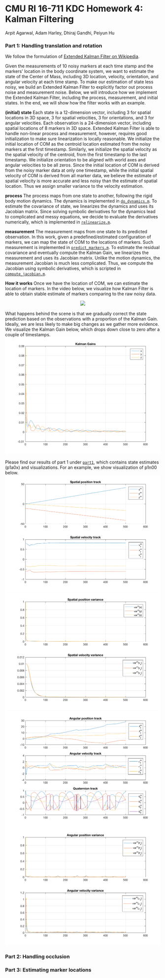 # CMU RI 16-711 KDC Homework 4: Kalman Filtering 
Arpit Agarwal, Adam Harley, Dhiraj Gandhi, Peiyun Hu

### Part 1: Handling translation and rotation

We follow the formulation of [Extended Kalman Filter on Wikipedia](https://en.wikipedia.org/wiki/Extended_Kalman_filter). 

Given the measurements of 10 noisy markers at each time stamp and the markers' location in the body coordinate system, we want to estimate the state of the Center of Mass, including 3D location, velocity, orientation, and angular velocity at each time stamp. To make our estimation of state less noisy, we build an Extended Kalman Filter to explicitly factor out process noise and measurement noise. Below, we will introduce how we implement the Extended Kalman Filter, including the process, measurement, and initial states. In the end, we will show how the filter works with an example. 

**(initial) state** Each state is a 12-dimension vector, including 3 for spatial locations in 3D space, 3 for spatial velocities, 3 for orientations, and 3 for angular velocities. Each observation is a 24-dimension vector, including spatial locations of 8 markers in 3D space. Extended Kalman Filter is able to handle non-linear process and measurement, however, requires good initialization to make sure linearization is locally reasonable. We initialize the initial location of COM as the centroid location estimated from the noisy markers at the first timestamp. Similarly, we initialize the spatial velocity as the spatial velocity of the centroid, from the first timestamp to the last timestamp. We initialize orientation to be aligned with world axes and angular velocities to be all zeros. Since the initial location of COM is derived from the noisy marker data at only one timestamp, while the initial spatial velocity of COM is derived from all marker data, we believe the estimate of spatial velocity is more accurate and less noisy than the estimate of spatial location. Thus we assign smaller variance to the velocity estimation. 

**process** The process maps from one state to another, following the rigid body motion dynamics. The dynamics is implemented in [`do_dynamics.m`](do_dynamics.m). To estimate the covariance of state, we linearizes the dynamics and uses its Jacobian matrix. Since solving symbolic derivatives for the dynamics lead to complicated and messy equations, we decide to evaluate the derivatives numerically, which is implemented in [`relinearize.m`](relinearize.m). 

**measurement** The measurement maps from one state to its predicted observation. In this work, given a predefined/estimated configuration of markers, we can map the state of COM to the locations of markers. Such measurement is implemented in [`predict_markers.m`](predict_markers.m). To estimate the residual covariance and eventually compute the Kalman Gain, we linearizes the measurement and uses its Jacobian matrix. Unlike the motion dynamics, the measurement Jacobian is much less complicated. Thus, we compute the Jacobian using symbolic derivatives, which is scripted in [`compute_jacobian.m`](compute_jacobian.m). 

**How it works** Once we have the location of COM, we can estimate the location of markers. In the video below, we visualize how Kalman Filter is able to obtain stable estimate of markers comparing to the raw noisy data. 
<div style="text-align:center"><a href="https://www.youtube.com/watch?v=PUa98uWgXPY"><img src ="https://img.youtube.com/vi/PUa98uWgXPY/0.jpg" /></a></div>

What happens behind the scene is that we gradually correct the state prediction based on the observations with a proportion of the Kalman Gain. Ideally, we are less likely to make big changes as we gather more evidence. We visualize the Kalman Gain below, which drops down close to zero after a couple of timestamps. 
![Kalman Gains](/part1/p1n00_kalman_gain.png)

Please find our results of part 1 under [`part1`](/part1), which contains state estimates (p1a0x) and visualizations. For an example, we show visualization of p1n00 below. 
![Spatial Track](/part1/p1n00_spatial_track.png)
![Spatial Variance](/part1/p1n00_spatial_var.png)
![Angular Track](/part1/p1n00_angular_track.png)
![Angular Variance](/part1/p1n00_angular_var.png)


### Part 2: Handling occlusion 

### Part 3: Estimating marker locations
